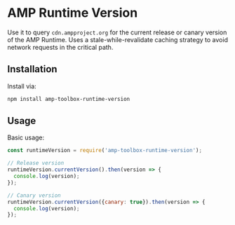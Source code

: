 # AMP Runtime Version

Use it to query `cdn.ampproject.org` for the current release or canary version
of the AMP Runtime. Uses a stale-while-revalidate caching strategy to avoid 
network requests in the critical path.

## Installation

Install via:

```sh
npm install amp-toolbox-runtime-version
```

## Usage

Basic usage:

```js
const runtimeVersion = require('amp-toolbox-runtime-version');

// Release version
runtimeVersion.currentVersion().then(version => {
  console.log(version);
});

// Canary version
runtimeVersion.currentVersion({canary: true}).then(version => {
  console.log(version);
});
```
